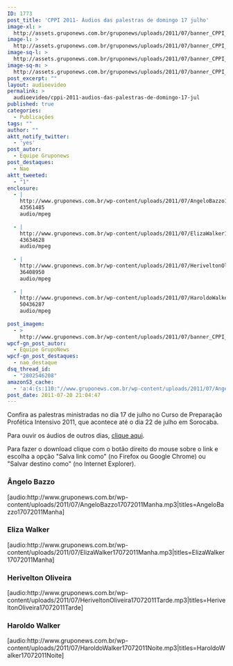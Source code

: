 ```yaml
---
ID: 1773
post_title: 'CPPI 2011- Áudios das palestras de domingo 17 julho'
image-xl: >
  http://assets.gruponews.com.br/gruponews/uploads/2011/07/banner_CPPI_audios-17.jpg
image-l: >
  http://assets.gruponews.com.br/gruponews/uploads/2011/07/banner_CPPI_audios-17.jpg
image-sq-l: >
  http://assets.gruponews.com.br/gruponews/uploads/2011/07/banner_CPPI_audios-17.jpg
image-sq-m: >
  http://assets.gruponews.com.br/gruponews/uploads/2011/07/banner_CPPI_audios-17-720x307.jpg
post_excerpt: ""
layout: audioevideo
permalink: >
  audioevideo/cppi-2011-audios-das-palestras-de-domingo-17-jul
published: true
categories:
  - Publicações
tags: ""
author: ""
aktt_notify_twitter:
  - 'yes'
post_autor:
  - Equipe Gruponews
post_destaques:
  - Nao
aktt_tweeted:
  - "1"
enclosure:
  - |
    http://www.gruponews.com.br/wp-content/uploads/2011/07/AngeloBazzo17072011Manha.mp3
    43561485
    audio/mpeg
    
  - |
    http://www.gruponews.com.br/wp-content/uploads/2011/07/ElizaWalker17072011Manha.mp3
    43634628
    audio/mpeg
    
  - |
    http://www.gruponews.com.br/wp-content/uploads/2011/07/HeriveltonOliveira17072011Tarde.mp3
    36408950
    audio/mpeg
    
  - |
    http://www.gruponews.com.br/wp-content/uploads/2011/07/HaroldoWalker17072011Noite.mp3
    50436287
    audio/mpeg
    
post_imagem:
  - >
    http://www.gruponews.com.br/wp-content/uploads/2011/07/banner_CPPI_audios-17.jpg
wpcf-gn_post_autor:
  - Equipe GrupoNews
wpcf-gn_post_destaques:
  - nao_destaque
dsq_thread_id:
  - "2802546208"
amazonS3_cache:
  - 'a:4:{s:110:"//www.gruponews.com.br/wp-content/uploads/2011/07/AngeloBazzo17072011Manha.mp3|titles=AngeloBazzo17072011Manha";a:1:{s:9:"timestamp";i:1501252060;}s:110:"//www.gruponews.com.br/wp-content/uploads/2011/07/ElizaWalker17072011Manha.mp3|titles=ElizaWalker17072011Manha";a:1:{s:9:"timestamp";i:1501252060;}s:124:"//www.gruponews.com.br/wp-content/uploads/2011/07/HeriveltonOliveira17072011Tarde.mp3|titles=HeriveltonOliveira17072011Tarde";a:1:{s:9:"timestamp";i:1501252060;}s:114:"//www.gruponews.com.br/wp-content/uploads/2011/07/HaroldoWalker17072011Noite.mp3|titles=HaroldoWalker17072011Noite";a:1:{s:9:"timestamp";i:1501252060;}}'
post_date: 2011-07-20 21:04:47
---
```

Confira as palestras ministradas no dia 17 de julho no Curso de Preparação Profética Intensivo 2011, que acontece até o dia 22 de julho em Sorocaba.

Para ouvir os áudios de outros dias, <a href="http://www.gruponews.com.br/assuntos/publicacoes/audio/cppi2011">clique aqui</a>.

Para fazer o download clique com o botão direito do mouse sobre o link e escolha a opção "Salva link como" (no Firefox ou Google Chrome) ou "Salvar destino como" (no Internet Explorer).
<h3>Ângelo Bazzo</h3>
[audio:http://www.gruponews.com.br/wp-content/uploads/2011/07/AngeloBazzo17072011Manha.mp3|titles=AngeloBazzo17072011Manha]
<h3>Eliza Walker</h3>
[audio:http://www.gruponews.com.br/wp-content/uploads/2011/07/ElizaWalker17072011Manha.mp3|titles=ElizaWalker17072011Manha]
<h3>Herivelton Oliveira</h3>
[audio:http://www.gruponews.com.br/wp-content/uploads/2011/07/HeriveltonOliveira17072011Tarde.mp3|titles=HeriveltonOliveira17072011Tarde]
<h3>Haroldo Walker</h3>
[audio:http://www.gruponews.com.br/wp-content/uploads/2011/07/HaroldoWalker17072011Noite.mp3|titles=HaroldoWalker17072011Noite]